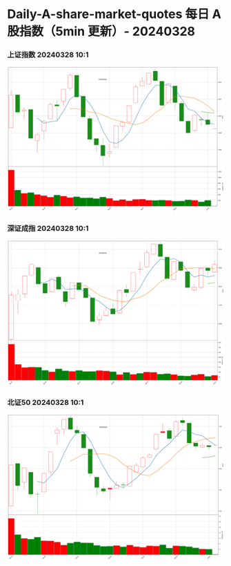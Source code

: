 
# Daily-A-share-market-quotes 每日 A 股指数（5min 更新）- 20240328

### 上证指数 20240328 10:1
![](./fig/2024/3/20240328-sh000001.png)

### 深证成指 20240328 10:1
![](./fig/2024/3/20240328-sz399001.png)

### 北证50 20240328 10:1
![](./fig/2024/3/20240328-bj899050.png)
